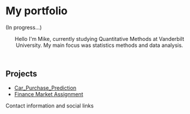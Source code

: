 <!DOCTYPE html>
<html>
  <head>
    <h1>My portfolio</h1> (In progress...)
  </head>
  <body>
    <header>
      <p>Hello I'm Mike, currently studying Quantitative Methods at Vanderbilt University. My main focus was statistics methods and data analysis.</p>
    </header>
    <main>
      <h2>Projects</h2>
      <ul>
        <li><a href="https://github.com/Momowangg/Portfolio/blob/main/Car_Purchase_Prediction.ipynb">Car_Purchase_Prediction</a></li>
        <li><a href="https://github.com/Momowangg/Portfolio/blob/main/Finance%20Project.ipynb">Finance Market Assignment</a></li>
      </ul>
    </main>
    <footer>
      <p>Contact information and social links</p>
    </footer>
  </body>
</html>
